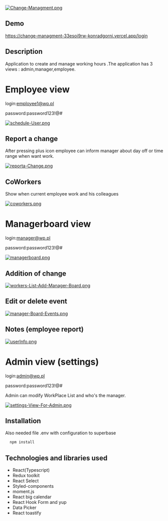 
[![Change-Managment.png](https://i.postimg.cc/BbNkHfcR/Change-Managment.png)](https://postimg.cc/ctgFGjzc)





## Demo

https://change-managment-33esoi9rw-konradgorni.vercel.app/login


## Description

Application to create and manage working hours .The application has 3 views : admin,manager,employee.



# Employee view

login:employee1@wp.pl

password:password123!@#

[![schedule-User.png](https://i.postimg.cc/tgQx1phg/schedule-User.png)](https://postimg.cc/fVCLp4q4)

## Report a change 
After pressing plus icon employee can inform manager about day off or time range when want work.

[![reporta-Change.png](https://i.postimg.cc/SsZRGhzC/reporta-Change.png)](https://postimg.cc/G8ybc6Km)

## CoWorkers
Show when current employee work and his colleagues

[![coworkers.png](https://i.postimg.cc/tT45CFQb/coworkers.png)](https://postimg.cc/p938shLc)

# Managerboard view

login:manager@wp.pl

password:password123!@#

[![managerboard.png](https://i.postimg.cc/SsjkkzJY/managerboard.png)](https://postimg.cc/5YcZmy5f)

## Addition of change
[![workers-List-Add-Manager-Board.png](https://i.postimg.cc/ZR3ZWzxJ/workers-List-Add-Manager-Board.png)](https://postimg.cc/KkZCWVWW)

## Edit or delete event

[![manager-Board-Events.png](https://i.postimg.cc/sfSz4WGK/manager-Board-Events.png)](https://postimg.cc/YjpTph3m)

## Notes (employee report)

[![userInfo.png](https://i.postimg.cc/gJ7BCgwQ/userInfo.png)](https://postimg.cc/bDQTbH99)

# Admin view (settings)

login:admin@wp.pl

password:password123!@#

Admin can modify WorkPlace List and who's the manager.

[![settings-View-For-Admin.png](https://i.postimg.cc/pTp7Twzq/settings-View-For-Admin.png)](https://postimg.cc/FdXGCnPL)



## Installation

Also needed file .env with configuration to superbase

```bash
  npm install
```
    
## Technologies and libraries used

 - React(Typescript)
 - Redux toolkit
 - React Select
 - Styled-components
 - moment.js
 - React big calendar
 - React Hook Form and yup
 - Data Picker
 - React toastify


